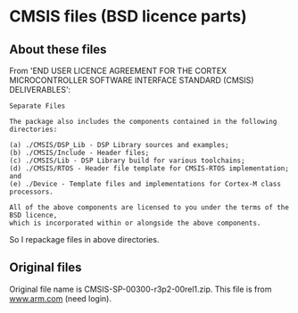 # CMSIS files (BSD licence parts)

## About these files

From 'END USER LICENCE AGREEMENT FOR THE CORTEX MICROCONTROLLER SOFTWARE INTERFACE STANDARD (CMSIS) DELIVERABLES':

```
Separate Files

The package also includes the components contained in the following directories:

(a) ./CMSIS/DSP_Lib - DSP Library sources and examples;
(b) ./CMSIS/Include - Header files;
(c) ./CMSIS/Lib - DSP Library build for various toolchains;
(d) ./CMSIS/RTOS - Header file template for CMSIS-RTOS implementation; and
(e) ./Device - Template files and implementations for Cortex-M class processors.

All of the above components are licensed to you under the terms of the BSD licence,
which is incorporated within or alongside the above components.
```

So I repackage files in above directories.

## Original files

Original file name is CMSIS-SP-00300-r3p2-00rel1.zip. This file is from www.arm.com (need login).

